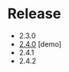 # Release

* 2.3.0
* [2.4.0](http://hotoo.me/detector/detector/2.4.0/index.html) [demo]
* 2.4.1
* 2.4.2
